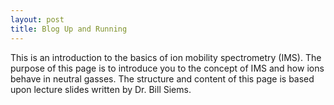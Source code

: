 ```yaml
---
layout: post
title: Blog Up and Running
---
```


This is an introduction to the basics of ion mobility spectrometry (IMS).
The purpose of this page is to introduce you to the concept of IMS and how ions behave in neutral gasses.
The structure and content of this page is based upon lecture slides written by Dr. Bill Siems.